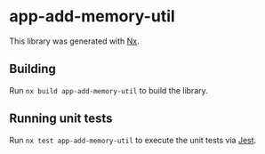 # app-add-memory-util

This library was generated with [Nx](https://nx.dev).

## Building

Run `nx build app-add-memory-util` to build the library.

## Running unit tests

Run `nx test app-add-memory-util` to execute the unit tests via [Jest](https://jestjs.io).

